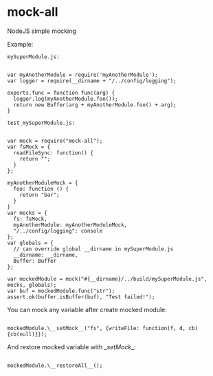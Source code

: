 # mock-all
NodeJS simple mocking

Example:

`mySuperModule.js:`
<pre><code>
var myAnotherModule = require('myAnotherModule');
var logger = require(__dirname + "/../config/logging");

exports.func = function func(arg) {
  logger.log(myAnotherModule.foo());
  return new Buffer(arg + myAnotherModule.foo() + arg);
}
</pre></code>

`test_mySuperModule.js:`
<pre><code>
var mock = require("mock-all");
var fsMock = {
  readFileSync: function() {
    return "";
  }
};

myAnotherModuleMock = {
  foo: function () {
    return "bar";
  }
}
var mocks = {
  fs: fsMock,
  myAnotherModule: myAnotherModuleMock,
  "/../config/logging": console
};
var globals = {
  // can override global __dirname in mySuperModule.js
  __dirname: __dirname,
  Buffer: Buffer
};

var mockedModule = mock("#{__dirname}/../build/mySuperModule.js", mocks, globals);
var buf = mockedModule.func("str");
assert.ok(buffer.isBuffer(buf), "Test failed!");
</pre></code>

You can mock any variable after create mocked module:
<pre><code>
mockedModule.\__setMock__("fs", {writeFile: function(f, d, cb) {cb(null)}});
</pre></code>

And restore mocked variable with \__setMock__:
<pre><code>
mockedModule.\__restoreAll__();
</pre></code>

